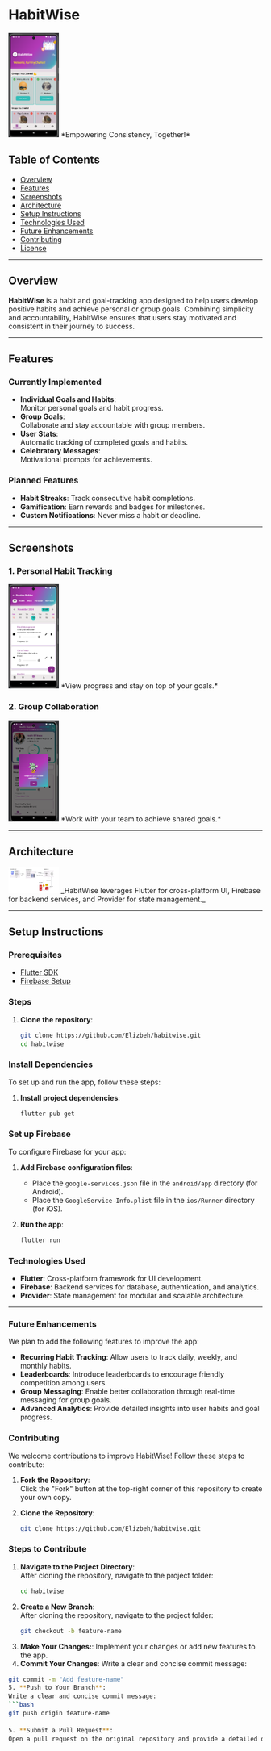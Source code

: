 # HabitWise  

<img src="assets/images/screenshots/dashboard.png" alt="HabitWise Banner" width="100"/>  
*Empowering Consistency, Together!*  

## Table of Contents  
- [Overview](#overview)  
- [Features](#features)  
- [Screenshots](#screenshots)  
- [Architecture](#architecture)  
- [Setup Instructions](#setup-instructions)  
- [Technologies Used](#technologies-used)  
- [Future Enhancements](#future-enhancements)  
- [Contributing](#contributing)  
- [License](#license)  

---

## Overview  
**HabitWise** is a habit and goal-tracking app designed to help users develop positive habits and achieve personal or group goals. Combining simplicity and accountability, HabitWise ensures that users stay motivated and consistent in their journey to success.  

---

## Features  
### Currently Implemented  
- **Individual Goals and Habits**:  
  Monitor personal goals and habit progress.  
- **Group Goals**:  
  Collaborate and stay accountable with group members.  
- **User Stats**:  
  Automatic tracking of completed goals and habits.  
- **Celebratory Messages**:  
  Motivational prompts for achievements.  

### Planned Features  
- **Habit Streaks**: Track consecutive habit completions.  
- **Gamification**: Earn rewards and badges for milestones.  
- **Custom Notifications**: Never miss a habit or deadline.  

---

## Screenshots  

### 1. Personal Habit Tracking  
<img src="assets/images/screenshots/routine_builder.png" alt="Habit Tracking" width="100"/>  
*View progress and stay on top of your goals.*  

### 2. Group Collaboration  
<img src="assets/images/screenshots/group_details.png" alt="Group Collaboration" width="100"/>  
*Work with your team to achieve shared goals.*  

---

## Architecture  

<img src="assets/images/screenshots/architecture.png" alt="Architecture Diagram" width="100"/>
_HabitWise leverages Flutter for cross-platform UI, Firebase for backend services, and Provider for state management._  

---

## Setup Instructions  

### Prerequisites  
- [Flutter SDK](https://docs.flutter.dev/get-started/install)  
- [Firebase Setup](https://firebase.google.com/docs/flutter/setup)  

### Steps  
1. **Clone the repository**:  
   ```bash
   git clone https://github.com/Elizbeh/habitwise.git  
   cd habitwise  

### Install Dependencies  
To set up and run the app, follow these steps:  

1. **Install project dependencies**:  
   ```bash
   flutter pub get

### Set up Firebase  
To configure Firebase for your app:  

1. **Add Firebase configuration files**:  
   - Place the `google-services.json` file in the `android/app` directory (for Android).  
   - Place the `GoogleService-Info.plist` file in the `ios/Runner` directory (for iOS).  

2. **Run the app**:  
   ```bash
   flutter run

### Technologies Used  
- **Flutter**: Cross-platform framework for UI development.  
- **Firebase**: Backend services for database, authentication, and analytics.  
- **Provider**: State management for modular and scalable architecture.  

---

### Future Enhancements  
We plan to add the following features to improve the app:  
- **Recurring Habit Tracking**: Allow users to track daily, weekly, and monthly habits.  
- **Leaderboards**: Introduce leaderboards to encourage friendly competition among users.  
- **Group Messaging**: Enable better collaboration through real-time messaging for group goals.  
- **Advanced Analytics**: Provide detailed insights into user habits and goal progress.  

### Contributing  
We welcome contributions to improve HabitWise! Follow these steps to contribute:  

1. **Fork the Repository**:  
   Click the "Fork" button at the top-right corner of this repository to create your own copy.  

2. **Clone the Repository**:  
   ```bash  
   git clone https://github.com/Elizbeh/habitwise.git 

### Steps to Contribute  

1. **Navigate to the Project Directory**:  
   After cloning the repository, navigate to the project folder:  
   ```bash
   cd habitwise
2. **Create a New Branch**:  
   After cloning the repository, navigate to the project folder:  
   ```bash
   git checkout -b feature-name
3. **Make Your Changes:**:
  Implement your changes or add new features to the app.
4. **Commit Your Changes**:
  Write a clear and concise commit message:
  ```bash
  git commit -m "Add feature-name"
5. **Push to Your Branch**:
  Write a clear and concise commit message:
  ```bash
  git push origin feature-name

5. **Submit a Pull Request**:
  Open a pull request on the original repository and provide a detailed description of your changes.
